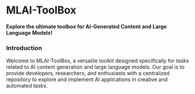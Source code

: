 # MLAI-ToolBox
**Explore the ultimate toolbox for AI-Generated Content and Large Language Models!**

### Introduction
Welcome to MLAI-ToolBox, a versatile toolkit designed specifically for tasks related to AI content generation and large language models. Our goal is to provide developers, researchers, and enthusiasts with a centralized repository to explore and implement AI applications in creative and automated tasks.
